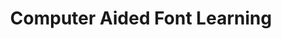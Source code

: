 ---
word: "true"

title: "Computer Aided Font Learning"

categories: ['NLP']

tags: ['computer','aided', 'computer-aided', 'font','learning']

arwords: 'تعلم الخط بمساعدة الحاسوب'

arexps: []

enwords: ['Computer Aided Font Learning']

enexps: []

arlexicons: 'ع'

enlexicons: ['C']

authors: ['Ruqayya Roshdy']

translators: ['Tarek Oraby']

citations: ['دليل أكسفورد في السانيات الحاسوبية']

sources: ['المنظمة العربية للترجمة']

slug: ""
---